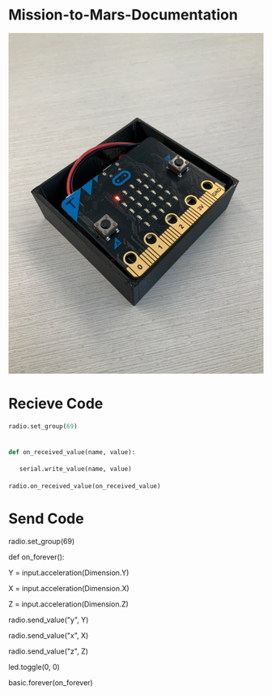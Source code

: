 # Mission-to-Mars-Documentation

![Final Enclosure](final.JPG)




# Recieve Code

```python
radio.set_group(69)


def on_received_value(name, value):

   serial.write_value(name, value)

radio.on_received_value(on_received_value)
```

# Send Code

radio.set_group(69)


def on_forever():
 
   Y = input.acceleration(Dimension.Y)

   X = input.acceleration(Dimension.X)

   Z = input.acceleration(Dimension.Z)

   radio.send_value("y", Y)

   radio.send_value("x", X)

   radio.send_value("z", Z)

   led.toggle(0, 0)
   
basic.forever(on_forever)
 
